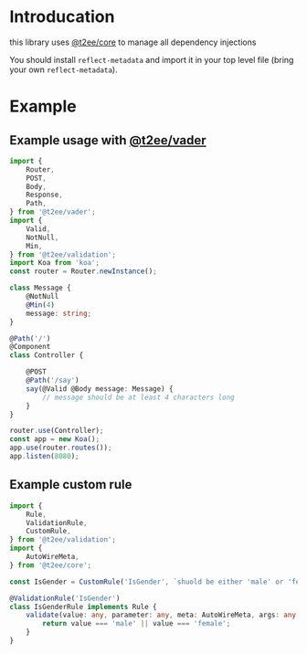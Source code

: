 # Introducation
this library uses [@t2ee/core](https://github.com/t2ee/core) to manage all dependency injections

You should install `reflect-metadata` and import it in your top level file (bring your own `reflect-metadata`).

# Example

## Example usage with [@t2ee/vader](https://github.com/t2ee/vader)

```typescript
import {
    Router,
    POST,
    Body,
    Response,
    Path,
} from '@t2ee/vader';
import {
    Valid,
    NotNull,
    Min,
} from '@t2ee/validation';
import Koa from 'koa';
const router = Router.newInstance();

class Message {
    @NotNull
    @Min(4)
    message: string;
}

@Path('/')
@Component
class Controller {

    @POST
    @Path('/say')
    say(@Valid @Body message: Message) {
        // message should be at least 4 characters long
    }
}

router.use(Controller);
const app = new Koa();
app.use(router.routes());
app.listen(8080);
```

## Example custom rule

```typescript
import {
    Rule,
    ValidationRule,
    CustomRule,
} from '@t2ee/validation';
import {
    AutoWireMeta,
} from '@t2ee/core';

const IsGender = CustomRule('IsGender', `shuold be either 'male' or 'female'`);

@ValidationRule('IsGender')
class IsGenderRule implements Rule {
    validate(value: any, parameter: any, meta: AutoWireMeta, args: any[]): boolean {
        return value === 'male' || value === 'female';
    }
}

```
